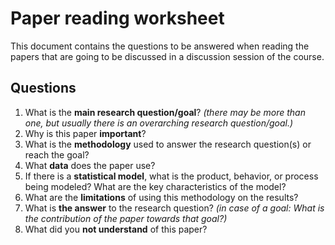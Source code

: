 # Paper reading worksheet

This document contains the questions to be answered when reading the papers that are going to be discussed in a discussion session of the course.

## Questions

1. What is the **main research question/goal**? _(there may be more than one, but usually there is an overarching research question/goal.)_
2. Why is this paper **important**?
3. What is the **methodology** used to answer the research question(s) or reach the goal?
4. What **data** does the paper use?
5. If there is a **statistical model**, what is the product, behavior, or process being modeled? What are the key characteristics of the model?
6. What are the **limitations** of using this methodology on the results?
7. What is **the answer** to the research question? _(in case of a goal: What is the contribution of the paper towards that goal?)_
8. What did you **not understand** of this paper?
